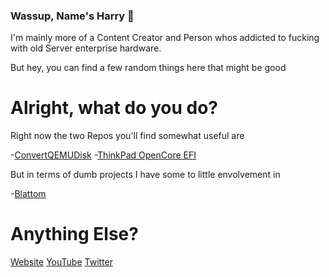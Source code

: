 ### Wassup, Name's Harry 👋

I'm mainly more of a Content Creator and Person whos addicted to fucking with old Server enterprise hardware.

But hey, you can find a few random things here that might be good

# Alright, what do you do?

Right now the two Repos you'll find somewhat useful are

-[ConvertQEMUDisk](https://github.com/AO554/ConvertQEMUDisk)
-[ThinkPad OpenCore EFI](https://github.com/AO554/ThinkPad-T440-OC-0.6.2)

But in terms of dumb projects I have some to little envolvement in

-[Blattom](https://github.com/SunburntRock89/Blattom)

# Anything Else?

[Website](https://ao554.com)
[YouTube](https://youtube.com/user/UMadForAw3some)
[Twitter](https://twitter.com/ao554yt)
